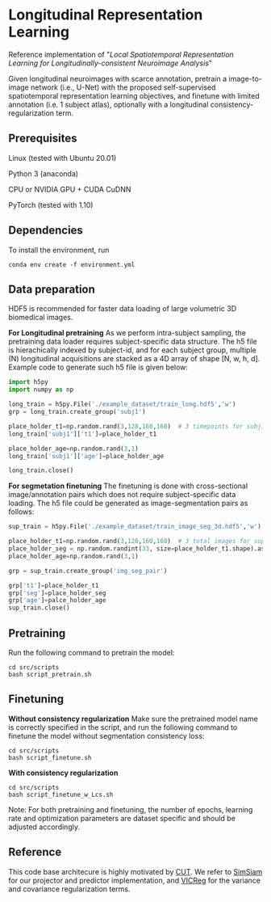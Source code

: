 # Longitudinal Representation Learning
Reference implementation of "*Local Spatiotemporal Representation Learning for Longitudinally-consistent Neuroimage Analysis*"

Given longitudinal neuroimages with scarce annotation, pretrain a image-to-image network (i.e., U-Net) with the proposed self-supervised spatiotemporal representation learning objectives, and finetune with limited annotation (i.e. 1 subject atlas), optionally with a longitudinal consistency-regularization term.

## Prerequisites
Linux (tested with Ubuntu 20.01)

Python 3 (anaconda)

CPU or NVIDIA GPU + CUDA CuDNN

PyTorch (tested with 1.10)

## Dependencies
To install the environment, run 
```shell script
conda env create -f environment.yml 
```

## Data preparation
HDF5 is recommended for faster data loading of large volumetric 3D biomedical images. 

**For Longitudinal pretraining**
As we perform intra-subject sampling, the pretraining data loader requires subject-specific data structure. The h5 file is hierachically indexed by subject-id, and for each subject group, multiple (N) longitudinal acquisitions are stacked as a 4D array of shape [N, w, h, d]. Example code to generate such h5 file is given below:
```python
import h5py
import numpy as np

long_train = h5py.File('./example_dataset/train_long.hdf5','w')
grp = long_train.create_group('subj1')

place_holder_t1=np.random.rand(3,128,160,160)  # 3 timepoints for subj1 
long_train['subj1']['t1']=place_holder_t1

place_holder_age=np.random.rand(3,1)
long_train['subj1']['age']=place_holder_age

long_train.close()
```

**For segmetation finetuning** 
The finetuning is done with cross-sectional image/annotation pairs which does not require subject-specific data loading. The h5 file could be generated as image-segmentation pairs as follows:
```python
sup_train = h5py.File('./example_dataset/train_image_seg_3d.hdf5','w')

place_holder_t1=np.random.rand(3,128,160,160)  # 3 total images for supervised training
place_holder_seg = np.random.randint(33, size=place_holder_t1.shape).astype(float)
place_holder_age=np.random.rand(3,1)

grp = sup_train.create_group('img_seg_pair')

grp['t1']=place_holder_t1
grp['seg']=place_holder_seg
grp['age']=palce_holder_age
sup_train.close()

```

## Pretraining
Run the following command to pretrain the model:
```shell
cd src/scripts
bash script_pretrain.sh
```

## Finetuning
**Without consistency regularization**
Make sure the pretrained model name is correctly specified in the script, and run the following command to finetune the model without segmentation consistency loss:
```shell
cd src/scripts
bash script_finetune.sh
```


**With consistency regularization**
```shell
cd src/scripts
bash script_finetune_w_Lcs.sh
```

Note: For both pretraining and finetuning, the number of epochs, learning rate and optimization parameters are dataset specific and should be adjusted accordingly.

## Reference
This code base architecure is highly motivated by [CUT](https://github.com/taesungp/contrastive-unpaired-translation). We refer to [SimSiam](https://github.com/facebookresearch/simsiam) for our projector and predictor implementation, and [VICReg](https://github.com/facebookresearch/vicreg) for the variance and covariance regularization terms.
  
